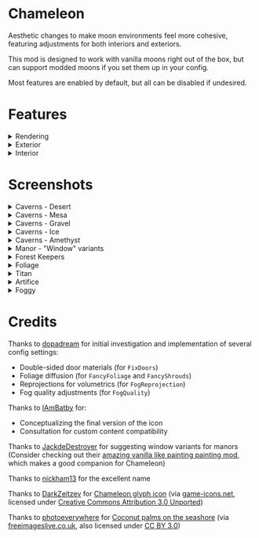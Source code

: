 # Chameleon

Aesthetic changes to make moon environments feel more cohesive, featuring adjustments for both interiors and exteriors.

This mod is designed to work with vanilla moons right out of the box, but can support modded moons if you set them up in your config.

Most features are enabled by default, but all can be disabled if undesired.

# Features

<details>
<summary>Rendering</summary>

- `PlanetPreview` - You can see the planet and moon you are currently orbiting on the ship's external camera. (Restored feature from v38)
  - Disable this setting if you experience over-exposed lighting on the ship (such as when using [Celestial Tint](https://thunderstore.io/c/lethal-company/p/sfDesat/Celestial_Tint/))
- `FancyFoliage` - Improves the shaders used on foliage to allow light to spread through the leaves.
- `FancyShrouds` - Applies the same visual improvements from `FancyFoliage` to Vain Shrouds (for [YesFox](https://thunderstore.io/c/lethal-company/p/Dev1A3/YesFox/) users)
- `FogQuality` - Increases the quality of fog volumes, to reduce visible noise ("graininess") but at the cost of performance.
- `FogReprojection` - Also reduces fog noise. "Light shapes" have much better definition.
  - This setting will cause flashlights (and other extremely dynamic light sources) to leave trails behind when they are moving at high speeds.
  - Since it's not a drop-in improvement, it is disabled by default, but give it a try if `FogQuality` settings are too expensive for you!
- `FixTitanVolume` - Fixes Titan using the wrong volumetric profile. (Most notably, the sky is erroneously a lot brighter than the other snowy moons)
- `FixArtificeVolume` - Fixes Artifice's volumetric profile, which has the exact opposite issue of Titan (uses the snowy profile instead of the default)
  - It makes the sky a lot clearer, and in general, makes everything brighter and feel more lively
  
</details>

<details>
<summary>Exterior</summary>

- `FancyEntranceDoors` - Replaces the main entrance doors with the fancy variant when a manor interior generates.
- `RecolorRandomRocks` - Randomly generated boulders (on the surface) will be snow white on blizzard moons.
- `RainyMarch` - March will experience near-constant drizzling rain, just like the terminal says. (Does not affect quicksand generation)
- `StormyGordion` - Gordion will experience near-constant heavy rain, as in the terminal. (Lightning does not strike at The Company)
  - Choose from `Never`, `Chance`, or `Always`.
  - The specific chance is dynamic and non-configurable.
- `EclipsesBlockMusic` - Prevent the morning/afternoon ambient tracks from playing during Eclipsed weather, which has its own ambience.
- `ReworkFoggyWeather` - Alters the mechanics of foggy weather to make it blend a bit better with the moon's palette.
  - This only works for vanilla levels!
  - It is compatible with [Rebalanced Moons](https://thunderstore.io/c/lethal-company/p/dopadream/RebalancedMoonsBeta/) as well
- `GiantSkins` - Forest Keepers will blend in more with the environment.
  - When spawning on snowy moons, they will be coated in snow like the trees.
  - When burnt to death by an explosion, their body will appear charred.
  - If you experience issues with other skin mods, you should disable this.

</details>

<details>
<summary>Interior</summary>

- `DoorLightColors` - The light shining behind the entrance doors (on factory and mineshaft) will change color depending on the current moon, weather conditions, and time of day.
- `PowerOffBreakerBox` - Turns off the light on the breaker box when the apparatus gets unplugged.
- `FixDoorMeshes` - Fixes factory doors not displaying glass on both sides of the frame. Fixes doorknobs looking broken on one side of all door variants (except mineshaft's)
- `WeatherAmbience` - Makes rain and blizzards faintly audible while inside of the building.
  - Volume slider goes from 0 (0%) to 1 (100%).

<details>
<summary>Interior - Manor</summary>

- `PowerOffWindows` - Turns off the "fake windows" when the breaker box is turned off.
- `BlackoutWindows` - When windows are powered off, they will be solid black, instead of faintly displaying the current window graphic.
- `PastureWindowsList` - A list of moons that support the vanilla window variant.
- `CanyonWindowsList` - A list of moons that support the canyon window variant.
- `SnowyWindowsList` - A list of moons that support the snowy window variant.
- `FloweryWindowsList` - A list of moons that support the "flowery" window variant.
- `BeachWindowsList` - A list of moons that support the beach window variant.
- `HotSpringsWindowsList` - A list of moons that support the hot springs window variant.
- `BrokenScreenWindowsList` - A list of moons that support the broken screen window variant.

</details>

<details>
<summary>Interior - Mineshaft</summary>

- `VanillaCavesList` - Lets you specify the weight of vanilla caverns on moons (in case you want random variation)
- `IceCavesList` - A list of moons that support generating ice caverns.
- `AmethystCavesList` - A list of moons that support generating amethyst caverns.
- `DesertCavesList` - A list of moons that support generating desert caverns.
- `MesaCavesList` - A list of moons that support generating mesa caverns.
- `GravelCavesList` - A list of moons that support generating gravel caverns.
- `AutoAdaptSnow` - Automatically enables ice caverns on modded moons if they are snowy. If you use [Artifice Blizzard](https://thunderstore.io/c/lethal-company/p/ButteryStancakes/ArtificeBlizzard/), this will also enable ice caves specifically when the surface is snowy.

</details>
</details>

# Screenshots

<details>
<summary>Caverns - Desert</summary>

<img src="https://i.ibb.co/SXQS278/desert1.png" alt="Desert #1" width="640"/>
<img src="https://i.ibb.co/m8Y4D8W/desert2.png" alt="Desert #2" width="640"/>
<img src="https://i.ibb.co/284s47h/desert3.png" alt="Desert #3" width="640"/>
<img src="https://i.ibb.co/0r36tRF/desert4.png" alt="Desert #4" width="640"/>

</details>

<details>
<summary>Caverns - Mesa</summary>

<img src="https://i.ibb.co/T0HyBGW/mesa1.png" alt="Mesa #1" width="640"/>
<img src="https://i.ibb.co/vL2ZNYv/mesa2.png" alt="Mesa #2" width="640"/>
<img src="https://i.ibb.co/L9H49gx/mesa3.png" alt="Mesa #3" width="640"/>

</details>

<details>
<summary>Caverns - Gravel</summary>

<img src="https://i.ibb.co/yf7jJLx/gravel1.png" alt="Gravel #1" width="640"/>
<img src="https://i.ibb.co/F4s5Tb7/gravel2.png" alt="Gravel #2" width="640"/>
<img src="https://i.ibb.co/524QVLM/gravel3.png" alt="Gravel #3" width="640"/>
<img src="https://i.ibb.co/vqwvJ0t/gravel4.png" alt="Gravel #4" width="640"/>

</details>

<details>
<summary>Caverns - Ice</summary>

<img src="https://i.ibb.co/w7TRj6z/ice1.png" alt="Ice #1" width="640"/>
<img src="https://i.ibb.co/7VVp171/ice2.png" alt="Ice #2" width="640"/>
<img src="https://i.ibb.co/bg4BkY5/ice3.png" alt="Ice #3" width="640"/>
<img src="https://i.ibb.co/nkn96mb/ice4.png" alt="Ice #4" width="640"/>

</details>

<details>
<summary>Caverns - Amethyst</summary>

<img src="https://i.ibb.co/FW12Rsr/amethyst1.png" alt="Amethyst #1" width="640"/>
<img src="https://i.ibb.co/km7x4Tm/amethyst2.png" alt="Amethyst #2" width="640"/>
<img src="https://i.ibb.co/GMHpvMC/amethyst3.png" alt="Amethyst #3" width="640"/>
<img src="https://i.ibb.co/SV8VzZY/amethyst4.png" alt="Amethyst #4" width="640"/>

</details>

<details>
<summary>Manor - "Window" variants</summary>

<img src="https://i.ibb.co/rc9WJ16/offense-window.png" alt="Canyon" width="640"/>
<img src="https://i.ibb.co/kqS0w5X/rend-window.png" alt="Snowy" width="640"/>
<img src="https://i.ibb.co/7xcTmzHS/meadowwindow.png" alt="Flowery" width="640"/>
<img src="https://i.ibb.co/gryYNdB/embrion-window.png" alt="Beach" width="640"/>
<img src="https://i.ibb.co/pGS3GpN/springswindow.png" alt="Hot Springs" width="640"/>
<img src="https://i.ibb.co/HDp6Kzg8/brokenscreenwindow.png" alt="Broken Screen" width="640"/>

</details>

<details>
<summary>Forest Keepers</summary>

<img src="https://i.ibb.co/1KG1bYd/snowygiant.png" alt="Snowy giant" width="640"/>
<img src="https://i.ibb.co/xLqW5MP/burntgiant.png" alt="Burnt giant" width="640"/>

</details>

<details>
<summary>Foliage</summary>

<img src="https://i.ibb.co/5sBCprV/foliagevanilla.png" alt="FancyFoliage and FancyShrouds disabled" width="640"/>
<img src="https://i.ibb.co/7WhtYhS/foliagefix.png" alt="FancyFoliage and FancyShrouds enabled" width="640"/>

</details>

<details>
<summary>Titan</summary>

<img src="https://i.ibb.co/3hgWpzs/titanvanilla.png" alt="FixTitanVolume disabled" width="640"/>
<img src="https://i.ibb.co/hgdGVsz/titanfix.png" alt="FixTitanVolume enabled" width="640"/>

</details>

<details>
<summary>Artifice</summary>

<img src="https://i.ibb.co/sF08rgG/artificevanilla.png" alt="FixArtificeVolume disabled" width="640"/>
<img src="https://i.ibb.co/7V003WH/artificefix.png" alt="FixArtificeVolume enabled" width="640"/>

</details>

<details>
<summary>Foggy</summary>

<img src="https://i.ibb.co/G4n1pN4m/foggyvow0.png" alt="Foggy Vow #1" width="640"/>
<img src="https://i.ibb.co/FqDwwN02/foggyvow1.png" alt="Foggy Vow #1 (reworked)" width="640"/>
<img src="https://i.ibb.co/Ndz2cgB3/foggyvow2.png" alt="Foggy Vow #2" width="640"/>
<img src="https://i.ibb.co/TBR9GdYZ/foggyvow3.png" alt="Foggy Vow #2 (reworked)" width="640"/>
<img src="https://i.ibb.co/pvFG0LCq/embyfog0.png" alt="Foggy Embrion" width="640"/>
<img src="https://i.ibb.co/vxBmW1w7/embyfog1.png" alt="Foggy Embrion (reworked)" width="640"/>

</details>

# Credits

Thanks to [dopadream](https://thunderstore.io/c/lethal-company/p/dopadream/) for initial investigation and implementation of several config settings:
- Double-sided door materials (for `FixDoors`)
- Foliage diffusion (for `FancyFoliage` and `FancyShrouds`)
- Reprojections for volumetrics (for `FogReprojection`)
- Fog quality adjustments (for `FogQuality`)

Thanks to [IAmBatby](https://thunderstore.io/c/lethal-company/p/IAmBatby/) for:
- Conceptualizing the final version of the icon
- Consultation for custom content compatibility

Thanks to [JackdeDestroyer](https://thunderstore.io/c/lethal-company/p/JackdeDestroyer/) for suggesting window variants for manors (Consider checking out their [amazing vanilla like painting painting mod](https://thunderstore.io/c/lethal-company/p/JackdeDestroyer/Jacks_AMAZING_vanilla_like_painting_PAINTING_MOD/), which makes a good companion for Chameleon)

Thanks to [nickham13](https://thunderstore.io/c/lethal-company/p/nickham13/) for the excellent name

Thanks to [DarkZeitzev](https://www.deviantart.com/darkzaitzev) for [Chameleon glyph icon](https://game-icons.net/1x1/darkzaitzev/chameleon-glyph.html) (via [game-icons.net](https://game-icons.net/), licensed under [Creative Commons Attribution 3.0 Unported](https://creativecommons.org/licenses/by/3.0/))

Thanks to [photoeverywhere](http://photoeverywhere.co.uk/) for [Coconut palms on the seashore](https://www.freeimageslive.co.uk/free_stock_image/coconut-palms-jpg) (via [freeimageslive.co.uk](https://www.freeimageslive.co.uk/), also licensed under [CC BY 3.0](https://creativecommons.org/licenses/by/3.0/))
